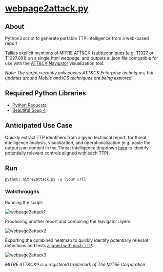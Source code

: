 # [webpage2attack.py](https://github.com/tropChaud/webpage2attack/blob/main/app/webpage2attack.py)

## About
Python3 script to generate portable TTP intelligence from a web-based report

Tallies explicit mentions of MITRE ATT&CK (sub)techniques (e.g. T1027 or T1027.001) on a single html webpage, and outputs a .json file compatible for use with the [ATT&CK Navigator](https://mitre-attack.github.io/attack-navigator/) visualization tool.

*Note: The script currently only covers ATT&CK Enterprise techniques, but updates around Mobile and ICS techniques are being explored*

## Required Python Libraries
* [Python Requests](https://docs.python-requests.org/en/latest/user/install/#install)
* [Beautiful Soup 4](https://www.crummy.com/software/BeautifulSoup/bs4/doc/#installing-beautiful-soup)

## Anticipated Use Case
Quickly extract TTP identifiers from a given technical report, for threat intelligence analysis, visualization, and operationalization (e.g. paste the output json content in the Threat Intelligence dropdown [here](https://controlcompass.github.io/risk) to identify potentially relevant controls aligned with each TTP).

## Run
<code>python3 mitre2attack.py -u [your url]</code>

### Walkthroughs
Running the script:

![webpage2attack1](https://raw.githubusercontent.com/tropChaud/webpage2attack/main/docs/webpage2attack1.gif)

Processing another report and combining the Navigator layers:

![webpage2attack2](https://raw.githubusercontent.com/tropChaud/webpage2attack/main/docs/webpage2attack2.gif)

Exporting the combined heatmap to quickly identify potentially relevant detections and tests [aligned with each TTP](https://controlcompass.github.io/risk):

![webpage2attack3](https://raw.githubusercontent.com/tropChaud/webpage2attack/main/docs/webpage2attack3.gif)

*MITRE ATT&CK® is a registered trademark of The MITRE Corporation*

